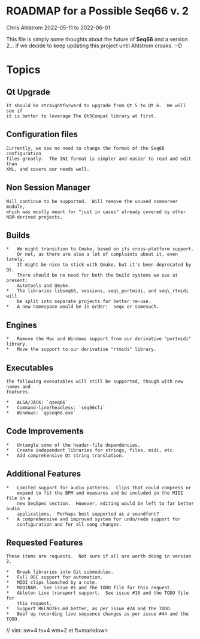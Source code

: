 # ROADMAP for a Possible Seq66 v. 2

Chris Ahlstrom
2022-05-11 to 2022-06-01

This file is simply some thoughts about the future of __Seq66__ and
a version 2...  if we decide to keep updating this project until Ahlstrom
croaks. :-D

# Topics

##  Qt Upgrade

    It should be straightforward to upgrade from Qt 5 to Qt 6.  We will see if
    it is better to leverage The Qt5Compat library at first.

##  Configuration files

    Currently, we see no need to change the format of the Seq66 configuration
    files greatly.  The INI format is simpler and easier to read and edit than
    XML, and covers our needs well.

##  Non Session Manager

    Will continue to be supported.  Will remove the unused nsmserver module,
    which was mostly meant for "just in cases" already covered by other
    NSM-derived projects.

##  Builds

    *   We might transition to Cmake, based on its cross-platform support.
        Or not, as there are also a lot of complaints about it, even lately.
        It might be nice to stick with Qmake, but it's been deprecated by Qt.
        There should be no need for both the build systems we use at present:
        Autotools and Qmake.
    *   The libraries libseq66, sessions, seq\_portmidi, and seq\_rtmidi will
        be split into separate projects for better re-use.
    *   A new namespace would be in order:  seqx or somesuch.

##  Engines

    *   Remove the Mac and Windows support from our derivative "portmidi" library.
    *   Move the support to our derivative "rtmidi" library.

##  Executables

    The following executables will still be supported, though with new names and
    features.

    *   ALSA/JACK: `qseq66`
    *   Command-line/headless: `seq66cli`
    *   Windows: `qpseq66.exe`

## Code Improvements

    *   Untangle some of the header-file dependencies.
    *   Create independent libraries for strings, files, midi, etc.
    *   Add comprehensive Qt string translation.

##  Additional Features

    *   Limited support for audio patterns.  Clips that could compress or
        expand to fit the BPM and measures and be included in the MIDI file in a
        new SeqSpec section.  However, editing would be left to far better audio
        applications.  Perhaps best supported as a soundfont?
    *   A comprehensive and improved system for undo/redo support for
        configuration and for all song changes.

##  Requested Features

    These items are requests.  Not sure if all are worth doing in version 2.

    *   Break libraries into Git submodules.
    *   Full OSC support for automation.
    *   MIDI clips launched by a note.
    *   MIDINAM.  See issue #1 and the TODO file for this request.
    *   Ableton Live transport support.  See issue #16 and the TODO file for
        this request.
    *   Support RELNOTEs.md better, as per issue #24 and the TODO.
    *   Beef up recording live sequence changes as per issue #44 and the TODO.

// vim: sw=4 ts=4 wm=2 et ft=markdown
